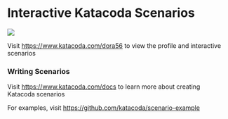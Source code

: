 # Interactive Katacoda Scenarios

[![](http://shields.katacoda.com/katacoda/dora56/count.svg)](https://www.katacoda.com/dora56 "Get your profile on Katacoda.com")

Visit https://www.katacoda.com/dora56 to view the profile and interactive scenarios

### Writing Scenarios
Visit https://www.katacoda.com/docs to learn more about creating Katacoda scenarios

For examples, visit https://github.com/katacoda/scenario-example
